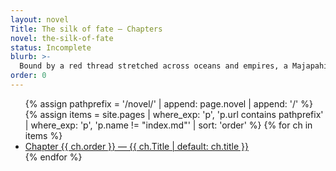 ```yaml
---
layout: novel
Title: The silk of fate — Chapters
novel: the-silk-of-fate
status: Incomplete
blurb: >-
  Bound by a red thread stretched across oceans and empires, a Majapahit prince and a Yuan princess must navigate faith, loyalty, and destiny in a world that forbids their love
order: 0
---
```


<ul>
{% assign pathprefix = '/novel/' | append: page.novel | append: '/' %}
{% assign items = site.pages
  | where_exp: 'p', 'p.url contains pathprefix'
  | where_exp: 'p', 'p.name != "index.md"'
  | sort: 'order' %}
{% for ch in items %}
  <li><a href="{{ ch.url | relative_url }}">Chapter {{ ch.order }} — {{ ch.Title | default: ch.title }}</a></li>
{% endfor %}
</ul>
